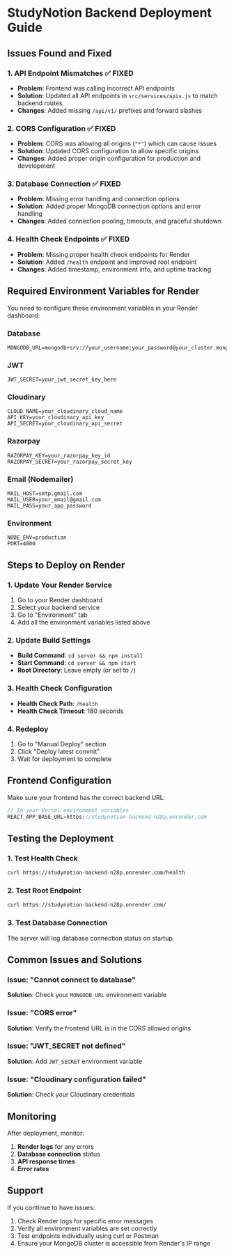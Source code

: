# StudyNotion Backend Deployment Guide

## Issues Found and Fixed

### 1. **API Endpoint Mismatches** ✅ FIXED
- **Problem**: Frontend was calling incorrect API endpoints
- **Solution**: Updated all API endpoints in `src/services/apis.js` to match backend routes
- **Changes**: Added missing `/api/v1/` prefixes and forward slashes

### 2. **CORS Configuration** ✅ FIXED
- **Problem**: CORS was allowing all origins (`"*"`) which can cause issues
- **Solution**: Updated CORS configuration to allow specific origins
- **Changes**: Added proper origin configuration for production and development

### 3. **Database Connection** ✅ FIXED
- **Problem**: Missing error handling and connection options
- **Solution**: Added proper MongoDB connection options and error handling
- **Changes**: Added connection pooling, timeouts, and graceful shutdown

### 4. **Health Check Endpoints** ✅ FIXED
- **Problem**: Missing proper health check endpoints for Render
- **Solution**: Added `/health` endpoint and improved root endpoint
- **Changes**: Added timestamp, environment info, and uptime tracking

## Required Environment Variables for Render

You need to configure these environment variables in your Render dashboard:

### Database
```
MONGODB_URL=mongodb+srv://your_username:your_password@your_cluster.mongodb.net/your_database
```

### JWT
```
JWT_SECRET=your_jwt_secret_key_here
```

### Cloudinary
```
CLOUD_NAME=your_cloudinary_cloud_name
API_KEY=your_cloudinary_api_key
API_SECRET=your_cloudinary_api_secret
```

### Razorpay
```
RAZORPAY_KEY=your_razorpay_key_id
RAZORPAY_SECRET=your_razorpay_secret_key
```

### Email (Nodemailer)
```
MAIL_HOST=smtp.gmail.com
MAIL_USER=your_email@gmail.com
MAIL_PASS=your_app_password
```

### Environment
```
NODE_ENV=production
PORT=4000
```

## Steps to Deploy on Render

### 1. **Update Your Render Service**
1. Go to your Render dashboard
2. Select your backend service
3. Go to "Environment" tab
4. Add all the environment variables listed above

### 2. **Update Build Settings**
- **Build Command**: `cd server && npm install`
- **Start Command**: `cd server && npm start`
- **Root Directory**: Leave empty (or set to `/`)

### 3. **Health Check Configuration**
- **Health Check Path**: `/health`
- **Health Check Timeout**: 180 seconds

### 4. **Redeploy**
1. Go to "Manual Deploy" section
2. Click "Deploy latest commit"
3. Wait for deployment to complete

## Frontend Configuration

Make sure your frontend has the correct backend URL:

```javascript
// In your Vercel environment variables
REACT_APP_BASE_URL=https://studynotion-backend-n28p.onrender.com
```

## Testing the Deployment

### 1. **Test Health Check**
```bash
curl https://studynotion-backend-n28p.onrender.com/health
```

### 2. **Test Root Endpoint**
```bash
curl https://studynotion-backend-n28p.onrender.com/
```

### 3. **Test Database Connection**
The server will log database connection status on startup.

## Common Issues and Solutions

### Issue: "Cannot connect to database"
**Solution**: Check your `MONGODB_URL` environment variable

### Issue: "CORS error"
**Solution**: Verify the frontend URL is in the CORS allowed origins

### Issue: "JWT_SECRET not defined"
**Solution**: Add `JWT_SECRET` environment variable

### Issue: "Cloudinary configuration failed"
**Solution**: Check your Cloudinary credentials

## Monitoring

After deployment, monitor:
1. **Render logs** for any errors
2. **Database connection** status
3. **API response times**
4. **Error rates**

## Support

If you continue to have issues:
1. Check Render logs for specific error messages
2. Verify all environment variables are set correctly
3. Test endpoints individually using curl or Postman
4. Ensure your MongoDB cluster is accessible from Render's IP range 